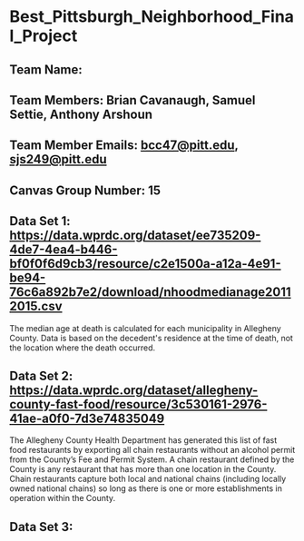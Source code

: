 # Best_Pittsburgh_Neighborhood_Final_Project

## Team Name: 
## Team Members: Brian Cavanaugh, Samuel Settie, Anthony Arshoun
## Team Member Emails: bcc47@pitt.edu, sjs249@pitt.edu
## Canvas Group Number: 15
## Data Set 1: https://data.wprdc.org/dataset/ee735209-4de7-4ea4-b446-bf0f0f6d9cb3/resource/c2e1500a-a12a-4e91-be94-76c6a892b7e2/download/nhoodmedianage20112015.csv
The median age at death is calculated for each municipality in Allegheny County. Data is based on the decedent's residence at the time of death, not the location where the death occurred.

## Data Set 2: https://data.wprdc.org/dataset/allegheny-county-fast-food/resource/3c530161-2976-41ae-a0f0-7d3e74835049
The Allegheny County Health Department has generated this list of fast food restaurants by exporting all chain restaurants without an alcohol permit from the County’s Fee and Permit System. A chain restaurant defined by the County is any restaurant that has more than one location in the County. Chain restaurants capture both local and national chains (including locally owned national chains) so long as there is one or more establishments in operation within the County.

## Data Set 3:

